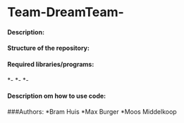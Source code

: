 # Team-DreamTeam-

#### Description:

#### Structure of the repository:


#### Required libraries/programs:
*-
*-
*-

#### Description om how to use code:

###Authors:
*Bram Huis
*Max Burger
*Moos Middelkoop
